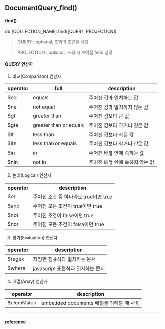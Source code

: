 ## DocumentQuery_find()

#### find()

db.[COLLECTION_NAME].find([QUERY, PROJECTION])

> QUERY : optional, 조회의 조건을 작성
>
> PROJECTION : optional, 조회 시 보여질 field 설정



#### QUERY 연산자

1. 비교(Comparison) 연산자

| operator | full                   | description                     |
| -------- | ---------------------- | ------------------------------- |
| $eq      | equals                 | 주어진 값과 일치하는 값         |
| $ne      | not equal              | 주어진 값과 일치하지 않는 값    |
| $gt      | greater than           | 주어진 값보다 큰 값             |
| $gte     | greater than or equals | 주어진 값보다 크거나 같은 값    |
| $lt      | less than              | 주어진 값보다 작은 값           |
| $lte     | less than or equals    | 주어진 값보다 작거나 같은 값    |
| $in      | in                     | 주어진 배열 안에 속하는 값      |
| $nin     | not in                 | 주어진 배열 안에 속하지 않는 값 |

2. 논리(Logical) 연산자

| operator | description                           |
| -------- | ------------------------------------- |
| $or      | 주어진 조건 중 하나라도 true이면 true |
| $and     | 주어진 모든 조건이 true이면 true      |
| $not     | 주어진 조건이 false이면 true          |
| $nor     | 주어진 모든 조건이 false이면 true     |

3. 평가(Evaluation) 연산자

| operator | description                       |
| -------- | --------------------------------- |
| $regex   | 지정한 정규식과 일치하는 문서     |
| $where   | javascript 표현식과 일치하는 문서 |

4. 배열(Array) 연산자

| operator   | description                              |
| ---------- | ---------------------------------------- |
| $elemMatch | embedded documents 배열을 쿼리할 때 사용 |


---
#### [reference](https://velopert.com/479)

